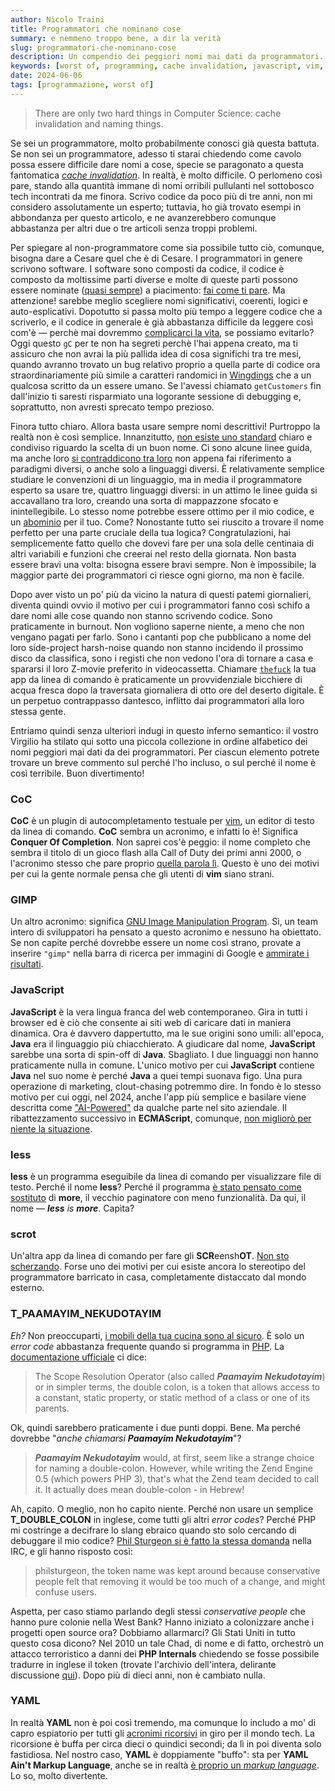 ```yaml
---
author: Nicolo Traini
title: Programmatori che nominano cose
summary: e nemmeno troppo bene, a dir la verità
slug: programmatori-che-nominano-cose
description: Un compendio dei peggiori nomi mai dati da programmatori.
keywords: [worst of, programming, cache invalidation, javascript, vim, php]
date: 2024-06-06
tags: [programmazione, worst of]
---
```


> There are only two hard things in Computer Science: cache invalidation and naming things.

Se sei un programmatore, molto probabilmente conosci già questa battuta. Se non sei un programmatore,
adesso ti starai chiedendo come cavolo possa essere difficile dare nomi a cose, specie se paragonato
a questa fantomatica
_[cache invalidation](https://www.reddit.com/media?url=https%3A%2F%2Fi.redd.it%2Fmalf7gt4qdj21.jpg "fumetto su Reddit")_.
In realtà, è molto difficile. O perlomeno così pare, stando alla quantità immane di nomi orribili
pullulanti nel sottobosco tech incontrati da me finora. Scrivo codice da poco più di tre anni,
non mi considero assolutamente un esperto; tuttavia, ho già trovato esempi in abbondanza per questo
articolo, e ne avanzerebbero comunque abbastanza per altri due o tre articoli senza troppi problemi.

Per spiegare al non-programmatore come sia possibile tutto ciò, comunque, bisogna dare a Cesare quel
che è di Cesare. I programmatori in genere scrivono software. I software sono composti da codice,
il codice è composto da moltissime parti diverse e molte di queste parti possono essere nominate
([quasi sempre](https://github.com/AnanthaRajuC/Reserved-Key-Words-list-of-various-programming-languages "'Reserved Keywords list of various programming languages' su GitHub"))
a piacimento: [fai come ti pare](https://www.youtube.com/watch?v=ozYaB5WrD_0 "'It's your choice.flv' su YouTube").
Ma attenzione! sarebbe meglio scegliere nomi significativi, coerenti, logici e auto-esplicativi.
Dopotutto si passa molto più tempo a leggere codice che a scriverlo, e il codice in generale
è già abbastanza difficile da leggere così com'è — perchè mai dovremmo
[complicarci la vita](https://www.youtube.com/watch?v=mSUNnCwj1WY "'programming war crimes' su YouTube"),
se possiamo evitarlo? Oggi questo `gC` per te non ha segreti perchè l'hai appena creato, ma ti
assicuro che non avrai la più pallida idea di cosa significhi tra tre mesi, quando avranno
trovato un bug relativo proprio a quella parte di codice ora straordinariamente più simile
a caratteri randomici in [Wingdings](https://lingojam.com/WingdingsTranslator "Wingdings Translator")
che a un qualcosa scritto da un essere umano. Se l'avessi chiamato `getCustomers`
fin dall'inizio ti saresti risparmiato una logorante sessione di debugging e, soprattutto,
non avresti sprecato tempo prezioso.

Finora tutto chiaro. Allora basta usare sempre nomi descrittivi! Purtroppo la realtà non è così semplice.
Innanzitutto, [non esiste uno standard](https://xkcd.com/927/ "comic strip on xkcd.com")
chiaro e condiviso riguardo la scelta di un buon nome. Ci sono alcune linee guida, ma anche loro
[si contraddicono tra loro](https://blog.ploeh.dk/2015/08/17/when-x-y-and-z-are-great-variable-names/)
non appena fai riferimento a paradigmi diversi, o anche solo a linguaggi diversi. È relativamente
semplice studiare le convenzioni di un linguaggio, ma in media il programmatore esperto sa usare tre,
quattro linguaggi diversi: in un attimo le linee guida si accavallano tra loro, creando una sorta
di mappazzone sfocato e inintellegibile. Lo stesso nome potrebbe essere ottimo per il mio codice,
e un [abominio](https://x.com/jamesiry/status/598547781515485184 "functional programmers on Twitter")
per il tuo. Come? Nonostante tutto sei riuscito a trovare il nome perfetto per una parte cruciale
della tua logica? Congratulazioni, hai semplicemente fatto quello che dovevi fare per una sola
delle centinaia di altri variabili e funzioni che creerai nel resto della giornata. Non basta
essere bravi una volta: bisogna essere bravi sempre. Non è impossibile; la maggior parte dei
programmatori ci riesce ogni giorno, ma non è facile.

Dopo aver visto un po' più da vicino la natura di questi patemi giornalieri, diventa quindi ovvio il
motivo per cui i programmatori fanno così schifo a dare nomi alle cose quando non stanno scrivendo
codice. Sono praticamente in burnout. Non vogliono saperne niente, a meno che non vengano pagati
per farlo. Sono i cantanti pop che pubblicano a nome del loro side-project harsh-noise quando
non stanno incidendo il prossimo disco da classifica, sono i registi che non vedono l'ora di
tornare a casa e spararsi il loro Z-movie preferito in videocassetta. Chiamare
[`thefuck`](https://github.com/nvbn/thefuck "'thefuck' su GitHub")
la tua app da linea di comando è praticamente un provvidenziale bicchiere di acqua fresca
dopo la traversata giornaliera di otto ore del deserto digitale. È un perpetuo
contrappasso dantesco, inflitto dai programmatori alla loro stessa gente.

Entriamo quindi senza ulteriori indugi in questo inferno semantico: il vostro Virgilio
ha stilato qui sotto una piccola collezione in ordine alfabetico dei nomi peggiori
mai dati da dei programmatori. Per ciascun elemento potrete trovare un breve commento
sul perché l'ho incluso, o sul perché il nome è così terribile. Buon divertimento!

### CoC

**CoC** è un plugin di autocompletamento testuale per [vim](https://www.vim.org/ "vim home-page"),
un editor di testo da linea di comando. **CoC** sembra un acronimo, e infatti lo è!
Significa **Conquer Of Completion**. Non saprei cos'è peggio: il nome completo che
sembra il titolo di un gioco flash alla Call of Duty dei primi anni 2000, o l'acronimo
stesso che pare proprio [quella parola lì](https://www.youtube.com/watch?v=YA8l2POQ1No "'The Office - Cock' su YouTube").
Questo è uno dei motivi per cui la gente normale pensa che gli utenti di **vim** siano strani.

### GIMP

Un altro acronimo: significa [GNU Image Manipulation Program](https://www.gimp.org/ "GIMP home-page").
Sì, un team intero di sviluppatori ha pensato a questo acronimo e nessuno ha obiettato.
Se non capite perché dovrebbe essere un nome così strano, provate a inserire `"gimp"` nella barra di ricerca per immagini di Google e
[ammirate i risultati](https://www.google.com/search?sca_esv=4ce04de13f7e18f6&sca_upv=1&q=gimp&uds=ADvngMhiT0nRpSjbJPjWq9wKOmhO5M4yafYUActcLRzkXct9ifp40-rxmQDurT4o_qJO4V3T5MshTn0O_bZSLo7HXdcOc6LAT2IqKsXjVfSPsxsu-N6WMLQuKar-rCQlGC49VlMvphVrtq7uop9ygsYs1Q0zr_y6dfe7iShjdtTCbepAd1FBUYXdZQ-YfhbK3MwRbv0mV2YNjg2-0eLJnSVX9gUHqHoGfSav-qGa6vOn9t-QnOr-9aW6yEvCJJyzXBKlpOJl7L9-iMAom-w7OW_CPb0QCOcSzw&udm=2&prmd=ivnmbtz&sa=X&ved=2ahUKEwjFpp7s08mGAxWNgP0HHZ9JMgIQtKgLegQIFBAB&biw=1488&bih=624&dpr=1.25 "Immagini risultanti per 'gimp'").

### JavaScript

**JavaScript** è la vera lingua franca del web contemporaneo. Gira in tutti i browser ed è
ciò che consente ai siti web di caricare dati in maniera dinamica. Ora è davvero dappertutto,
ma le sue origini sono umili: all'epoca, **Java** era il linguaggio più chiacchierato.
A giudicare dal nome, **JavaScript** sarebbe una sorta di spin-off di **Java**. Sbagliato.
I due linguaggi non hanno praticamente nulla in comune. L'unico motivo per cui **JavaScript**
contiene **Java** nel suo nome è perché **Java** a quei tempi suonava figo. Una pura operazione
di marketing, clout-chasing potremmo dire. In fondo è lo stesso motivo per cui oggi, nel 2024,
anche l'app più semplice e basilare viene descritta come
["AI-Powered"](https://www.scaruffi.com/singular/sin00.html "Intelligence is not Artificial, introduzione al libro")
da qualche parte nel sito aziendale. Il ribattezzamento successivo in **ECMAScript**, comunque,
[non migliorò per niente la situazione](https://james-iry.blogspot.com/2009/05/brief-incomplete-and-mostly-wrong.html#:~:text=1995%20%2D%20Brendan%20Eich,is%20renamed%20ECMAScript. "A brief, incomplete, and mostly wrong history of programming languages").

### less

**less** è un programma eseguibile da linea di comando per visualizzare file di testo.
Perché il nome **less**? Perché il programma
[è stato pensato come sostituto](https://man7.org/linux/man-pages/man1/less.1.html "manuale Linux per 'less'")
di **more**, il vecchio paginatore con meno funzionalità. Da qui, il nome — _**less** is **more**_. Capìta?

### scrot

Un'altra app da linea di comando per fare gli **SCR**eensh**OT**.
[Non sto scherzando](https://man.archlinux.org/man/scrot.1 "Manuale di 'scrot'").
Forse uno dei motivi per cui esiste ancora lo stereotipo del programmatore barricato in casa,
completamente distaccato dal mondo esterno.

### T_PAAMAYIM_NEKUDOTAYIM

_Eh?_ Non preoccuparti, [i mobili della tua cucina sono al sicuro](https://www.youtube.com/watch?v=r_qjf_iiCMk).
È solo un _error code_ abbastanza frequente quando si programma in
[PHP](https://phpsadness.com/sad/1 "Unexpected T_PAAMAYIM_NEKUDOTAYIM").
La [documentazione ufficiale](https://www.php.net/manual/en/language.oop5.paamayim-nekudotayim.php "Scope Resolution Operator (::)")
ci dice:

> The Scope Resolution Operator (also called _**Paamayim Nekudotayim**_) or in simpler terms,
> the double colon, is a token that allows access to a constant, static property,
> or static method of a class or one of its parents.

Ok, quindi sarebbero praticamente i due punti doppi. Bene. Ma perché dovrebbe "_anche chiamarsi **Paamayim Nekudotayim**_"?

> _**Paamayim Nekudotayim**_ would, at first, seem like a strange choice for naming a double-colon.
> However, while writing the Zend Engine 0.5 (which powers PHP 3), that's what the Zend team
> decided to call it. It actually does mean double-colon - in Hebrew!

Ah, capito. O meglio, non ho capito niente. Perché non usare un semplice **T_DOUBLE_COLON**
in inglese, come tutti gli altri _error codes_? Perché PHP mi costringe a decifrare
lo slang ebraico quando sto solo cercando di debuggare il mio codice?
[Phil Sturgeon si è fatto la stessa domanda](https://philsturgeon.com/wtf-is-t-paamayim-nekudotayim/ "WTF is T_PAAMAYIM_NEKUDOTAYIM")
nella IRC, e gli hanno risposto così:

> philsturgeon, the token name was kept around because conservative people felt
> that removing it would be too much of a change, and might confuse users.

Aspetta, per caso stiamo parlando degli stessi _conservative people_ che hanno
pure colonie nella West Bank? Hanno iniziato a colonizzare anche i progetti
open source ora? Dobbiamo allarmarci? Gli Stati Uniti in tutto questo cosa dicono?
Nel 2010 un tale Chad, di nome e di fatto, orchestrò un attacco terroristico a
danni dei **PHP Internals** chiedendo se fosse possibile tradurre in inglese il
token (trovate l'archivio dell'intera, delirante discussione
[qui](https://web.archive.org/web/20221209141424/https://grokbase.com/t/php/php-internals/10ayegjgg4/rename-t-paamayim-nekudotayim-to-t-double-colon/10ay7h1f2a "[PHP-INTERNALS] rename T_PAAMAYIM_NEKUDOTAYIM to T_DOUBLE_COLON")).
Dopo più di dieci anni, non è cambiato nulla.

### YAML

In realtà **YAML** non è poi così tremendo, ma comunque lo includo a mo' di capro
espiatorio per tutti gli [acronimi ricorsivi](https://www.techopedia.com/definition/21636/recursive-acronym "Recursive Acronym definition su Techopedia")
in giro per il mondo tech. La ricorsione è buffa per circa dieci o quindici secondi;
da lì in poi diventa solo fastidiosa. Nel nostro caso, **YAML** è doppiamente "buffo":
sta per **YAML Ain't Markup Language**, anche se in realtà
[è proprio un _markup language_](https://www.redhat.com/en/topics/automation/what-is-yaml "'What is YAML?' su Red Hat").
Lo so, molto divertente.

